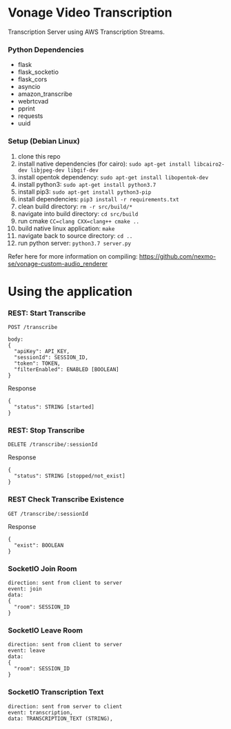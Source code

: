 # Vonage Video Transcription
Transcription Server using AWS Transcription Streams.

### Python Dependencies
- flask
- flask_socketio
- flask_cors
- asyncio
- amazon_transcribe
- webrtcvad
- pprint
- requests
- uuid

### Setup (Debian Linux)
1. clone this repo
2. install native dependencies (for cairo): `sudo apt-get install libcairo2-dev libjpeg-dev libgif-dev`
3. install opentok dependency: `sudo apt-get install libopentok-dev`
4. install python3: `sudo apt-get install python3.7`
5. install pip3: `sudo apt-get install python3-pip`
6. install dependencies: `pip3 install -r requirements.txt`
7. clean build directory: `rm -r src/build/*`
8. navigate into build directory: `cd src/build`
9. run cmake `CC=clang CXX=clang++ cmake ..`
10. build native linux application: `make`
11. navigate back to source directory: `cd ..`
12. run python server: `python3.7 server.py`

Refer here for more information on compiling: https://github.com/nexmo-se/vonage-custom-audio_renderer

# Using the application

### REST: Start Transcribe
```
POST /transcribe

body:
{
  "apiKey": API_KEY,
  "sessionId": SESSION_ID,
  "token": TOKEN,
  "filterEnabled": ENABLED [BOOLEAN]
}
```

Response
```
{
  "status": STRING [started]
}
```

### REST: Stop Transcribe
```
DELETE /transcribe/:sessionId
```

Response
```
{
  "status": STRING [stopped/not_exist]
}
```

### REST Check Transcribe Existence
```
GET /transcribe/:sessionId
```

Response
```
{
  "exist": BOOLEAN
}
```


### SocketIO Join Room
```
direction: sent from client to server
event: join
data:
{
  "room": SESSION_ID
}
```

### SocketIO Leave Room
```
direction: sent from client to server
event: leave
data:
{
  "room": SESSION_ID
}
```

### SocketIO Transcription Text
```
direction: sent from server to client
event: transcription,
data: TRANSCRIPTION_TEXT (STRING),
```